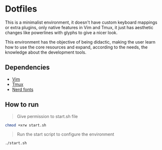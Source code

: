 # Dotfiles 

This is a minimalist environment, it doesn't have custom keyboard mappings or extra plugins,
only native features in Vim and Tmux, it just has aesthetic changes like powerlines with glyphs to give a nicer look.

This environment has the objective of being didactic, making the user learn how to use the core resources and expand,
according to the needs, the knowledge about the development tools.

## Dependencies
- [Vim](https://github.com/vim/vim)
- [Tmux](https://github.com/tmux/tmux/wiki)
- [Nerd fonts](https://github.com/ryanoasis/nerd-fonts)

## How to run

> Give permission to start.sh file
```bash
chmod +xrw start.sh
```

> Run the start script to configure the environment
```bash
./start.sh
```
